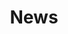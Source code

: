 ---
title: "News"
image: /img/about-jumbotron.jpg
blurb:
  heading: Useful Links
  text: >
    A collection of links to yearly and project Google Sheets
links:
  - heading: "Main Sheets"
    list:
      - text: "2022 Vortex"
        link: "https://www.interdimensionalvortex.com/sheets/2022"
      - text: "Interdimensional Reliquary"
        link: "https://www.interdimensionalvortex.com/sheets/reliquary"
  - heading: "Project Sheets"
    list:
      - text: "Discog Runs"
        link: "https://www.interdimensionalvortex.com/sheets/discog"
      - text: "GUTS"
        link: "https://www.interdimensionalvortex.com/sheets/GUTS"
      - text: "GOAT"
        link: "https://www.interdimensionalvortex.com/sheets/GOAT"
  - heading: "Others"
    list:
      - text: "Cinetex"
        link: "https://www.interdimensionalvortex.com/sheets/cinetex"
  - heading: "Legacy Sheets"
    list:
      - text: "Weekly Whirlpool"
        link: "https://docs.google.com/spreadsheets/d/12mdRYg--aNWyxfOflI2WABgqp_nLsurXSvKL7JvVwGw"
      - text: "Mastering Vortex"
        link: "https://docs.google.com/spreadsheets/d/1N74RdSAzoA5Wjz12b1XG1jeJiA0V0DHR0B9VK7D0jcg"
      - text: "Vartex"
        link: "https://www.interdimensionalvortex.com/sheets/vartex"
      - text: "2021 Vortex"
        link: "https://www.interdimensionalvortex.com/sheets/2021"
      - text: "2020 Vortex"
        link: "https://www.interdimensionalvortex.com/sheets/2020"
      - text: "2019 Vortex"
        link: "https://www.interdimensionalvortex.com/sheets/2019"
      - text: "2019/Decade Listianity"
        link: "https://docs.google.com/spreadsheets/d/1msLH2p7pjFflcBpwra26nIxXwz35kAWDhU6AsYI7hH0"
      - text: "2018 Vortex"
        link: "https://www.interdimensionalvortex.com/sheets/2018"
      - text: "2018 Listianity"
        link: "https://docs.google.com/spreadsheets/d/1rE3-xfIY2i2K6eGSZbl1QS1oPSxYLBCI0xoOoA5iA60"
      - text: "2017 Listianity"
        link: "https://docs.google.com/spreadsheets/d/1uvtQ0eu0vxIE2FZDhtvzu8UzlSYaf5ieioBIV816Fqs"

---